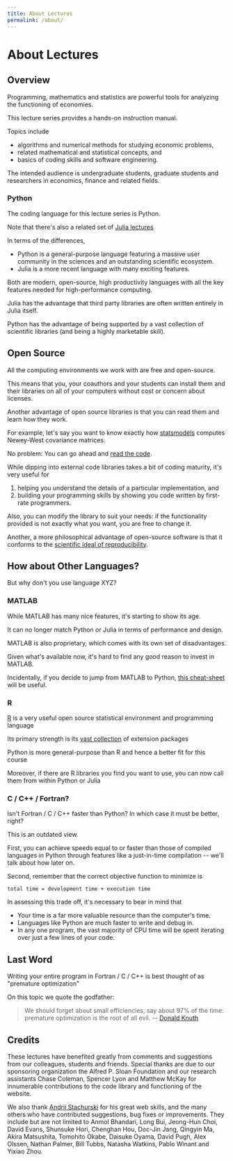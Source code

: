 ```yaml
---
title: About Lectures
permalink: /about/
---
```


# About Lectures

## Overview

Programming, mathematics and statistics are powerful tools for analyzing
the functioning of economies.

This lecture series provides a hands-on instruction manual.

Topics include

-   algorithms and numerical methods for studying economic problems,
-   related mathematical and statistical concepts, and
-   basics of coding skills and software engineering.

The intended audience is undergraduate students, graduate students and
researchers in economics, finance and related fields.

### Python

The coding language for this lecture series is Python.

Note that there's also a related set of [Julia lectures](https://julia.quantecon.org>)

In terms of the differences,

-   Python is a general-purpose language featuring a massive user
    community in the sciences and an outstanding scientific ecosystem.
-   Julia is a more recent language with many exciting features.

Both are modern, open-source, high productivity languages with all the
key features needed for high-performance computing.

Julia has the advantage that third party libraries are often written
entirely in Julia itself.

Python has the advantage of being supported by a vast collection of
scientific libraries (and being a highly marketable skill).

## Open Source

All the computing environments we work with are free and open-source.

This means that you, your coauthors and your students can install them
and their libraries on all of your computers without cost or concern
about licenses.

Another advantage of open source libraries is that you can read them and
learn how they work.

For example, let's say you want to know exactly how
[statsmodels](https://github.com/statsmodels/statsmodels) computes
Newey-West covariance matrices.

No problem: You can go ahead and [read the
code](https://github.com/statsmodels/statsmodels/blob/master/statsmodels/stats/sandwich_covariance.py).

While dipping into external code libraries takes a bit of coding
maturity, it's very useful for

1.  helping you understand the details of a particular implementation,
    and
2.  building your programming skills by showing you code written by
    first-rate programmers.

Also, you can modify the library to suit your needs: if the
functionality provided is not exactly what you want, you are free to
change it.

Another, a more philosophical advantage of open-source software is that
it conforms to the [scientific ideal of
reproducibility](https://en.wikipedia.org/wiki/Scientific_method).

## How about Other Languages?

But why don't you use language XYZ?

### MATLAB

While MATLAB has many nice features, it's starting to show its age.

It can no longer match Python or Julia in terms of performance and
design.

MATLAB is also proprietary, which comes with its own set of
disadvantages.

Given what's available now, it's hard to find any good reason to invest
in MATLAB.

Incidentally, if you decide to jump from MATLAB to Python, [this
cheat-sheet](http://cheatsheets.quantecon.org/) will be useful.

### R

[R](https://cran.r-project.org/) is a very useful open source
statistical environment and programming language

Its primary strength is its [vast
collection](https://cran.r-project.org/web/packages) of extension
packages

Python is more general-purpose than R and hence a better fit for this
course

Moreover, if there are R libraries you find you want to use, you can now
call them from within Python or Julia

### C / C++ / Fortran?

Isn't Fortran / C / C++ faster than Python? In which case it must be
better, right?

This is an outdated view.

First, you can achieve speeds equal to or faster than those of compiled
languages in Python through features like a just-in-time compilation
-- we'll talk about how later on.

Second, remember that the correct objective function to minimize is

```none
total time = development time + execution time
```

In assessing this trade off, it's necessary to bear in mind that

-   Your time is a far more valuable resource than the computer's time.
-   Languages like Python are much faster to write and debug in.
-   In any one program, the vast majority of CPU time will be spent
    iterating over just a few lines of your code.

## Last Word

Writing your entire program in Fortran / C / C++ is best thought of as
"premature optimization"

On this topic we quote the godfather:

> We should forget about small efficiencies, say about 97% of the time:
> premature optimization is the root of all evil. -- [Donald
> Knuth](https://en.wikipedia.org/wiki/Donald_Knuth)

Credits
-------

These lectures have benefited greatly from comments and suggestions from
our colleagues, students and friends. Special thanks are due to our
sponsoring organization the Alfred P. Sloan Foundation and our research
assistants Chase Coleman, Spencer Lyon and Matthew McKay for innumerable
contributions to the code library and functioning of the website.

We also thank [Andrij Stachurski](http://drdrij.com/) for his great web
skills, and the many others who have contributed suggestions, bug fixes
or improvements. They include but are not limited to Anmol Bhandari,
Long Bui, Jeong-Hun Choi, David Evans, Shunsuke Hori, Chenghan Hou,
Doc-Jin Jang, Qingyin Ma, Akira Matsushita, Tomohito Okabe, Daisuke
Oyama, David Pugh, Alex Olssen, Nathan Palmer, Bill Tubbs, Natasha
Watkins, Pablo Winant and Yixiao Zhou.

